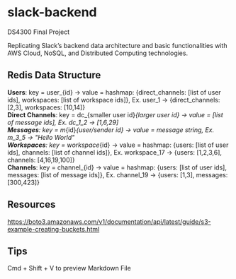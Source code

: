 # slack-backend
DS4300 Final Project

Replicating Slack’s backend data architecture and basic functionalities with AWS Cloud, NoSQL, and Distributed Computing technologies.

## Redis Data Structure
<b>Users</b>: key = user_{id} -> value = hashmap: {direct_channels: [list of user ids], workspaces: [list of workspace ids]}, Ex. user_1 -> {direct_channels: [2,3], workspaces: [10,14]} <br>
<b>Direct Channels</b>: key = dc_{smaller user id}_{larger user id} -> value = [list of message ids], Ex. dc_1_2 -> [1,6,29]<br>
<b>Messages</b>: key = m_{id}_{user/sender id} -> value = message string, Ex. m_3_5 -> "Hello World" <br>
<b>Workspaces</b>: key = workspace_{id} -> value = hashmap: {users: [list of user ids], channels: [list of channel ids]}, Ex. workspace_17 -> {users: [1,2,3,6], channels: [4,16,19,100]}<br>
<b>Channels</b>: key = channel_{id} -> value = hashmap: {users: [list of user ids], messages: [list of message ids]}, Ex. channel_19 -> {users: [1,3], messages: [300,423]}

## Resources
https://boto3.amazonaws.com/v1/documentation/api/latest/guide/s3-example-creating-buckets.html

## Tips
Cmd + Shift + V to preview Markdown File
